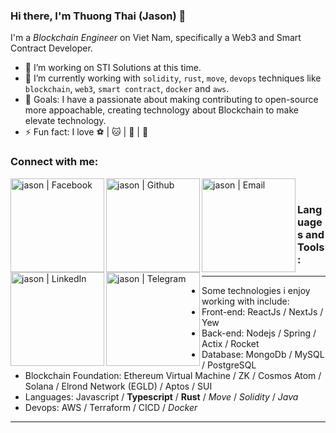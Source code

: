 <!-- List Of Websites-->
[facebook]: https://www.facebook.com/thuongzzu/
[github]: https://github.com/JasonElke
[gmail]: mailto:thhuondnn@gmail.com
[linkedin]: https://www.linkedin.com/in/thuongth/
[telegram]: https://t.me/jr_jason

### Hi there, I'm Thuong Thai (Jason) 👋

I'm a *Blockchain Engineer* on Viet Nam, specifically a Web3 and Smart Contract Developer.
- 🔭 I’m working on STI Solutions at this time.
- 🌱 I’m currently working with `solidity`, `rust`, `move`, `devops` techniques like `blockchain`, `web3`, `smart contract`, `docker` and `aws`.
- 🥅 Goals: I have a passionate about making contributing to open-source more appoachable, creating technology about Blockchain to make elevate technology.
- ⚡ Fun fact: I love ⚽️ | 🐱 | 🐶 | 🎸

### Connect with me:

[<img align="left" alt="jason | Facebook" width="150px" src="https://img.shields.io/badge/Facebook-blue?style=for-the-badge&logo=facebook&logoColor=white" />][facebook]
[<img align="left" alt="jason | Github" width="150px" src="https://img.shields.io/badge/Github-white?style=for-the-badge&logo=github&logoColor=black" />][github]
[<img align="left" alt="jason | Email" width="150px" src="https://img.shields.io/badge/Gmail-red?style=for-the-badge&logo=gmail&logoColor=white" />][gmail]
[<img align="left" alt="jason | LinkedIn" width="150px" src="https://img.shields.io/badge/Linkedin-white?style=for-the-badge&logo=linkedin&logoColor=blue" />][linkedin]
[<img align="left" alt="jason | Telegram" width="150px" src="https://img.shields.io/badge/Telegram-blue?style=for-the-badge&logo=telegram&logoColor=white" />][telegram]

<br />

### Languages and Tools:
---
- Some technologies i enjoy working with include:
 - Front-end: ReactJs / NextJs / Yew
 - Back-end: Nodejs / Spring / Actix / Rocket
 - Database: MongoDb / MySQL / PostgreSQL
 - Blockchain Foundation: Ethereum Virtual Machine / ZK / Cosmos Atom / Solana / Elrond Network (EGLD) / Aptos / SUI
 - Languages: Javascript / **Typescript** / **Rust** / *Move* / *Solidity* / *Java*
 - Devops: AWS / Terraform / CICD / *Docker*
---
<br />
<br />
